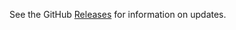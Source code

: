 See the GitHub [Releases](https://github.com/fritz-c/react-image-lightbox/releases) for information on updates.
